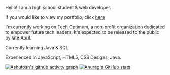 
</p>
<div size='20px'> Hello! I am a high school student & web developer. 
</div>

If you would like to view my portfolio, click [here](https://siddharthduggal.com)

I'm currently working on Tech Optimum, a non-profit organization dedicated to empower future tech leaders. It's expected to be released to the public by late April.

Currently learning Java & SQL

Experienced in JavaScript, HTML5, CSS Designs, Java. 

[![Ashutosh's github activity graph](https://activity-graph.herokuapp.com/graph?username=Ashutosh00710)](https://github.com/ashutosh00710/github-readme-activity-graph)
[![Anurag's GitHub stats](https://github-readme-stats.vercel.app/api?username=siddharthd0)](https://github.com/anuraghazra/github-readme-stats)


